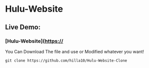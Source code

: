 # Hulu-Website


### <h2>Live Demo:</h2> <h3>[Hulu-Website]([https://](https://hilla10.github.io/Hulu-Website-Clone/)</h3>

You Can Download The file and use or Modified whatever you want!
```
git clone https://github.com/hilla10/Hulu-Website-Clone
